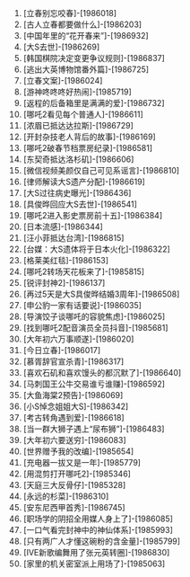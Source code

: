 
1. [立春别忘咬春]-[1986018]
1. [古人立春都要做什么]-[1986203]
1. [中国年里的“花开春来”]-[1986932]
1. [大S去世]-[1986269]
1. [韩国棋院决定变更争议规则]-[1986837]
1. [逃出大英博物馆番外篇]-[1986725]
1. [立春文案]-[1986024]
1. [游神咚咚咚好热闹]-[1985719]
1. [返程的后备箱里是满满的爱]-[1986732]
1. [哪吒2看见每个普通人]-[1986611]
1. [浓眉已抵达达拉斯]-[1986729]
1. [开封杂技老人背后的故事]-[1986169]
1. [哪吒2破春节档票房纪录]-[1986581]
1. [东契奇抵达洛杉矶]-[1986606]
1. [微信视频美颜仅自己可见系谣言]-[1986810]
1. [律师解读大S遗产分配]-[1986619]
1. [大S过往病史曝光]-[1986436]
1. [具俊晔回应大S去世]-[1986541]
1. [哪吒2进入影史票房前十五]-[1986384]
1. [日本流感]-[1986344]
1. [汪小菲抵达台湾]-[1986815]
1. [台媒：大S遗体将于日本火化]-[1986322]
1. [格莱美红毯]-[1986153]
1. [哪吒2转场天花板来了]-[1985815]
1. [锐评封神2]-[1986137]
1. [再过5天是大S具俊晔结婚3周年]-[1986508]
1. [申公豹一家有话要说]-[1986035]
1. [导演饺子谈哪吒的容貌焦虑]-[1986025]
1. [找到哪吒2配音演员全员抖音]-[1985681]
1. [大年初六万事顺遂]-[1986020]
1. [今日立春]-[1986017]
1. [慕胥辞官宣杀青]-[1986317]
1. [喜欢石矶和喜欢馒头的都沉默了]-[1986640]
1. [马刺国王公牛交易谁亏谁赚]-[1986592]
1. [大鱼海棠2预告]-[1986069]
1. [小S悼念姐姐大S]-[1986342]
1. [考古转角遇到爱]-[1986618]
1. [当一群大狮子遇上“尿布狮”]-[1986483]
1. [大年初六要送穷]-[1986083]
1. [世界赠予我的改编]-[1985654]
1. [充电器一拔又是一年]-[1985779]
1. [用混剪打开哪吒2]-[1985346]
1. [天庭三大反骨仔]-[1985328]
1. [永远的杉菜]-[1986310]
1. [安东尼西甲首秀]-[1986745]
1. [职场学的阴招全用媒人身上了]-[1986085]
1. [一口气看完封神中的神仙体系]-[1985993]
1. [只有两广人才懂这碗粉的含金量]-[1985799]
1. [IVE新歌编舞用了张元英转圈]-[1986830]
1. [家里的机关密室派上用场了]-[1985063]
